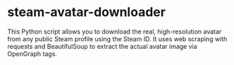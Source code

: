 # steam-avatar-downloader
This Python script allows you to download the real, high-resolution avatar from any public Steam profile using the Steam ID. It uses web scraping with requests and BeautifulSoup to extract the actual avatar image via OpenGraph tags.
